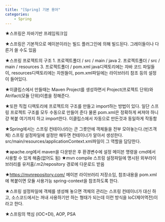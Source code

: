 ```yaml
---
title: "[Spring] 기본 용어"
categories:
    - Spring
---
```

★스프링은 자바기반 프레임워크임

★스프링은 기본적으로 메이븐이라는 빌드 플러그인에 의해 빌드된다.
	그레이들이나 다른거 쓸 수도 있음

★스프링 프로젝트의 구조
	1. 프로젝트폴더	/	src	/	main	/	java
	2. 프로젝트폴더	/	src	/	main	/	resources
	3. 프로젝트폴더	/	pom.xml
	java디렉토리에는 자바 코드 파일들이,
	resources디렉토리에는 자원들이,
	pom.xml파일에는 라이브러리 참조 등의 설정이 들어있다.

★이클립스에서 만들때는 Maven Project를 생성하면서 Project(프로젝트 단위)와
	Atrifact(모듈 단위)이름을 정해준다.

★또한 직접 디렉토리에 프로젝트의 구조를 만들고 import하는 방법이 있다.
	일단 스프링 프로젝트 구조를 모두 수동으로 만들어 준다
	물론 pom.xml은 정확하게 써져야 하니 걍 복붙
	여기까지 하고 import한다. 이클립스에서 자동으로 만든것과 동일하게 작동함

★Spring에서는 스프링 컨테이너라는 큰 그릇안에
	객체들을 전부 모아놓는다.(빈즈객체)
	스프링 설정파일에 설정만 해두면 컨테이너가 알아서 생성한다.
	src/main/resources/applicationContext.xml파일이
	그 역할을 담당한다.

★apache.org에서 maven을 다운받은 후 환경변수에 설정
	메이븐 명령을 cmd에서 사용할 수 있게 해줌(없어도 됨)
	★mvn compile
		스프링 설정파일에 명시된 외부라이브러리를 유저홈/.m2/repository 경로에 다운로드 받음
	
★https://mvnrepository.com/
	메이븐 라이브러리 저장소임, 참조내용을 pom.xml에 복붙이면 모듈 사용가능
	 spring-context을 참조하도록 한다.
	
★스프링 설정파일에 객체를 생성해 놓으면 객체의 관리는
	스프링 컨테이너가 대신 하고, 소스코드에서는 꺼내 사용하기만 하는
	형태가 되는데 이런 방식을 IoC(제어역전)이라고 한다.
		
★스프링의 핵심
	(IOC+DI), AOP, PSA
